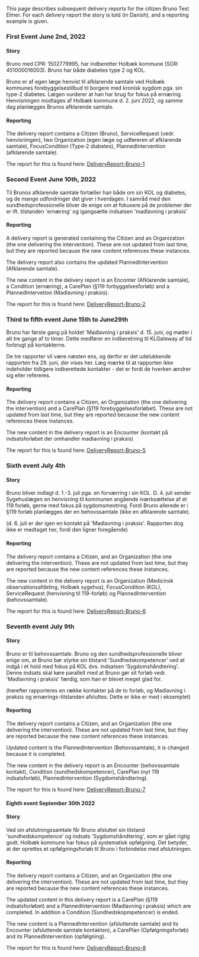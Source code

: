 
This page describes subsequent delivery reports for the citizen Bruno Test Elmer.
For each delivery report the story is told (in Danish), and a reporting example is given.

### First Event June 2nd, 2022

#### Story
Bruno med CPR: 1502779995, har indberetter Holbæk kommune (SOR: 451000016003). Bruno har både diabetes type 2 og KOL.

Bruno er af egen læge henvist til afklarende samtale ved Holbæk kommunes forebyggelsestilbud til borgere med kronisk sygdom pga. sin type-2 diabetes. Lægen vurderer at han har brug for fokus på ernæring. Henvisningen modtages af Holbæk kommune d. 2. juni 2022, og samme dag planlægges Brunos afklarende samtale.

#### Reporting
The delivery report contains a Citizen (Bruno), ServiceRequest (vedr. henvisningen), two Organization (egen læge og udføreren af afklarende samtale),  FocusCondition (Type-2 diabetes), PlannedIntervention (afklarende samtale).

The report for this is found here: [DeliveryReport-Bruno-1](Bundle-e87d5e68-e5f3-476f-988f-4efda86b0645.html)

### Second Event June 10th, 2022
Til Brunos afklarende samtale fortæller han både om sin KOL og diabetes, og de mange udfordringer det giver i hverdagen. I samråd med den sundhedsprofessionelle bliver de enige om at fokusere på de problemer der er ift. tilstanden 'ernæring' og igangsætte indsatsen 'madlavning i praksis'

#### Reporting
A delivery report is generated containing the Citizen and an Organization (the one delivering the intervention). These are not updated from last time, but they are reported because the new content references these instances.

The delivery report also contains the updated PlannedIntervention (Afklarende samtale).

The new content in the delivery report is an Enconter (Afklarende samtale), a Condition (ernæring), a CarePlan (§119 forbyggelsesforløb) and a PlannedIntervetion (Madlavning i praksis).

The report for this is found here: [DeliveryReport-Bruno-2](Bundle-8c3f35d7-7437-4fcf-90d2-49e04701d0ec.html)

### Third to fifth event June 15th to June29th
Bruno har første gang på holdet 'Madlavning i praksis' d. 15. juni, og møder i alt tre gange af to timer. Dette medfører en indberetning til KLGateway af tid forbrugt på kontakterne.

De tre rapporter vil være næsten ens, og derfor er det udelukkende rapporten fra 29. juni, der vises her. Læg mærke til at rapporten ikke indeholder tidligere indberettede kontakter - det er fordi de hverken ændrer sig eller refereres.

#### Reporting
The delivery report contains a Citizen, an Organization (the one delivering the intervention) and a CarePlan (§119 forebyggelsesforløbet). These are not updated from last time, but they are reported because the new content references these instances.

The new content in the delivery report is an Encounter (kontakt på indsatsforløbet der omhandler madlavning i praksis)

The report for this is found here: [DeliveryReport-Bruno-5](Bundle-5135080e-fbaf-4575-afe6-f037d4541e06.html)

### Sixth event July 4th
#### Story
Bruno bliver indlagt d. 1.-3. juli pga. en forværring i sin KOL. D. 4. juli sender Sygehuslægen en henvisning til kommunen angående iværksættelse af et 119 forløb, gerne med fokus på sygdomsmestring. Fordi Bruno allerede er i §119 forløb planlægges der en behovssamtale (ikke en afklarende samtale).

(d. 6. juli er der igen en kontakt på 'Madlavning i praksis'. Rapporten dog ikke er medtaget her, fordi den ligner foregående)

#### Reporting
The delivery report contains a Citizen, and an Organization (the one delivering the intervention). These are not updated from last time, but they are reported because the new content references these instances.

The new content in the delivery report is an Organization (Medicinsk observationsafdeling, Holbæk sygehus), FocusCondition (KOL), ServiceRequest (henvisning til 119-forløb) og PlannedIntervention (behovssamtale).

The report for this is found here: [DeliveryReport-Bruno-6](Bundle-974cabc7-d2e0-4db0-bfa4-6cd5af7103de.html)

### Seventh event July 9th

#### Story
Bruno er til behovssamtale. Bruno og den sundhedsprofessionelle bliver enige om, at Bruno bør styrke sin tilstand 'Sundhedskompetencer' ved at indgå i et hold med fokus på KOL dvs. indsatsen 'Sygdomshåndtering'. Denne indsats skal køre parallelt med at Bruno gør sit forløb vedr. 'Madlavning i praksis' færdig, som han er blevet meget glad for.

(herefter rapporteres en række kontakter på de to forløb, og Madlavning i praksis og ernærings-tilstanden afsluttes. Dette er ikke er med i eksemplet)

#### Reporting
The delivery report contains a Citizen, and an Organization (the one delivering the intervention). These are not updated from last time, but they are reported because the new content references these instances.

Updated content is the PlannedIntervention (Behovssamtale), it is changed because it is completed.

The new content in the delivery report is an Encounter (behovssamtale kontakt), Condition (sundhedskompetencer), CarePlan (nyt 119 indsatsforløb), PlannedIntervention (Sygdomshåndtering).

The report for this is found here: [DeliveryReport-Bruno-7](Bundle-88889c22-b86d-4ceb-81d8-38a158f12bf4.html)


#### Eighth event September 30th 2022

#### Story
Ved sin afslutningssamtale får Bruno afsluttet sin tilstand 'sundhedskompetence' og indsats 'Sygdomshåndtering', som er gået rigtig godt. Holbæk kommune har fokus på systematisk opfølgning. Det betyder, at der oprettes et opfølgningsforløb til Bruno i forbindelse med afslutningen.

#### Reporting
The delivery report contains a Citizen, and an Organization (the one delivering the intervention). These are not updated from last time, but they are reported because the new content references these instances.

The updated content in this delivery report is a CarePlan (§119 indsatsforløbet) and a PlannedIntervention (Madlavning i praksis) which are completed. In addition a Condition (Sundhedskopmpetencer) is ended.

The new content is a PlannedIntervention (afsluttende samtale) and its Encounter (afsluttende samtale kontakten), a CarePlan (Opfølgningsforløb) and its PlannedIntervention (opfølgning). 

The report for this is found here: [DeliveryReport-Bruno-8](Bundle-738ec570-6bb6-4690-9a88-1dbed46d65ed.html)


